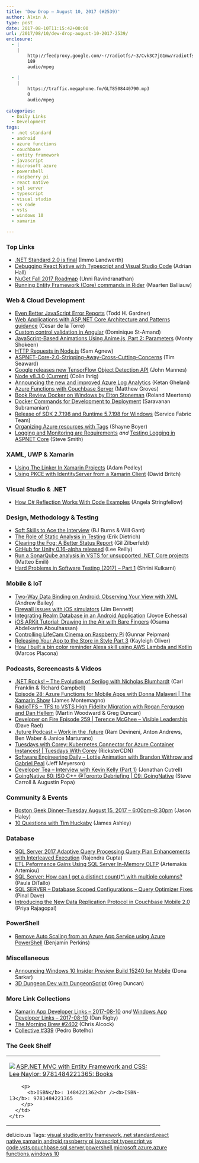 ```yaml
---
title: 'Dew Drop – August 10, 2017 (#2539)'
author: Alvin A.
type: post
date: 2017-08-10T11:15:42+00:00
url: /2017/08/10/dew-drop-august-10-2017-2539/
enclosure:
  - |
    |
        http://feedproxy.google.com/~r/radiotfs/~3/Cvk3C7jG1mw/radiotfs_144.mp3
        189
        audio/mpeg
        
  - |
    |
        https://traffic.megaphone.fm/GLT8508440790.mp3
        0
        audio/mpeg
        
categories:
  - Daily Links
  - Development
tags:
  - .net standard
  - android
  - azure functions
  - couchbase
  - entity framework
  - javascript
  - microsoft azure
  - powershell
  - raspberry pi
  - react native
  - sql server
  - typescript
  - visual studio
  - vs code
  - vsts
  - windows 10
  - xamarin

---
```

### <a name="top"></a>Top Links

  * <a href="https://github.com/dotnet/announcements/issues/24" target="_blank">.NET Standard 2.0 is final</a> (Immo Landwerth)
  * <a href="https://shellmonger.com/2017/08/09/debugging-react-native-with-typescript-and-visual-studio-code/" target="_blank">Debugging React Native with Typescript and Visual Studio Code</a> (Adrian Hall)
  * <a href="http://blog.nuget.org/20170809/NuGet-Fall-2017-Roadmap.html" target="_blank">NuGet Fall 2017 Roadmap</a> (Unni Ravindranathan)
  * <a href="https://blog.jetbrains.com/dotnet/2017/08/09/running-entity-framework-core-commands-rider/" target="_blank">Running Entity Framework (Core) commands in Rider</a> (Maarten Balliauw)



### <a name="web"></a>Web & Cloud Development

  * <a href="https://trackjs.com/blog/even-better-javascript-error-reports/" target="_blank">Even Better JavaScript Error Reports</a> (Todd H. Gardner)
  * <a href="https://blogs.msdn.microsoft.com/dotnet/2017/08/09/web-apps-aspnetcore-architecture-guidance/" target="_blank">Web Applications with ASP.NET Core Architecture and Patterns guidance</a> (Cesar de la Torre)
  * <a href="https://www.domstamand.com/custom-control-validation-in-angular/" target="_blank">Custom control validation in Angular</a> (Dominique St-Amand)
  * <a href="https://code.tutsplus.com/tutorials/javascript-based-animations-using-animejs-parameters--cms-28914" target="_blank">JavaScript-Based Animations Using Anime.js, Part 2: Parameters</a> (Monty Shokeen)
  * <a href="https://twilioinc.wpengine.com/2017/08/http-requests-in-node-js.html" target="_blank">HTTP Requests in Node.js</a> (Sam Agnew)
  * <a href="https://cetus.io/tim/ASPNET-Core-2.0-Stripping-Away-Cross-Cutting-Concerns/" target="_blank">ASPNET-Core-2.0-Stripping-Away-Cross-Cutting-Concerns</a> (Tim Seaward)
  * <a href="https://techcrunch.com/2017/06/16/object-detection-api/?utm_campaign=crowdfire&utm_content=crowdfire&utm_medium=social&utm_source=twitter#5659072-tw#1498015306634" target="_blank">Google releases new TensorFlow Object Detection API</a> (John Mannes)
  * <a href="https://nodejs.org/en/blog/release/v8.3.0" target="_blank">Node v8.3.0 (Current)</a> (Colin Ihrig)
  * <a href="https://azure.microsoft.com/blog/announcing-the-new-and-improved-azure-log-analytics/" target="_blank">Announcing the new and improved Azure Log Analytics</a> (Ketan Ghelani)
  * <a href="https://blog.couchbase.com/azure-functions-couchbase-server/" target="_blank">Azure Functions with Couchbase Server</a> (Matthew Groves)
  * <a href="http://www.infoq.com/news/2017/08/docker-windows-elton-stoneman?utm_campaign=infoq_content&utm_source=infoq&utm_medium=feed&utm_term=global" target="_blank">Book Review Docker on Windows by Elton Stoneman</a> (Roland Meertens)
  * <a href="https://dzone.com/articles/docker-commands-for-development-to-deployment?utm_medium=feed&utm_source=feedpress.me&utm_campaign=Feed%3A+dzone%2Fdevops" target="_blank">Docker Commands for Development to Deployment</a> (Saravanan Subramanian)
  * <a href="https://blogs.msdn.microsoft.com/azureservicefabric/2017/08/09/release-of-sdk-2-7-198-and-runtime-5-7-198-for-windows/" target="_blank">Release of SDK 2.7.198 and Runtime 5.7.198 for Windows</a> (Service Fabric Team)
  * <a href="http://feedproxy.google.com/~r/Tattoocoder/~3/czQKcoUCAEc/" target="_blank">Organizing Azure resources with Tags</a> (Shayne Boyer)
  * <a href="https://ardalis.com/logging-and-monitoring-are-requirements" target="_blank">Logging and Monitoring are Requirements</a> _and_ <a href="https://ardalis.com/testing-logging-in-aspnet-core" target="_blank">Testing Logging in ASPNET Core</a> (Steve Smith)



### <a name="silverlight"></a>XAML, UWP & Xamarin

  * <a href="https://xamarinhelp.com/xamarin-linker/" target="_blank">Using The Linker In Xamarin Projects</a> (Adam Pedley)
  * <a href="http://www.davidbritch.com/2017/08/using-pkce-with-identityserver-from.html" target="_blank">Using PKCE with IdentityServer from a Xamarin Client</a> (David Britch)



### <a name="dotnet"></a>Visual Studio & .NET

  * <a href="https://stackify.com/what-is-c-reflection/" target="_blank">How C# Reflection Works With Code Examples</a> (Angela Stringfellow)



### <a name="design"></a>Design, Methodology & Testing

  * <a href="http://completedeveloperpodcast.com/episode-103/?utm_source=rss&utm_medium=rss&utm_campaign=episode-103" target="_blank">Soft Skills to Ace the Interview</a> (BJ Burns & Will Gant)
  * <a href="https://blog.ndepend.com/role-static-analysis-testing/" target="_blank">The Role of Static Analysis in Testing</a> (Erik Dietrich)
  * <a href="http://feedproxy.google.com/~r/gilzilberfeld/~3/TYlKAorbrhU/clearing-the-fog-a-better-status-report.html" target="_blank">Clearing the Fog: A Better Status Report</a> (Gil Zilberfeld)
  * <a href="https://github.com/blog/2414-github-for-unity-0-16-alpha-released" target="_blank">GitHub for Unity 0.16-alpha released</a> (Lee Reilly)
  * <a href="http://feedproxy.google.com/~r/MattsAlmSpace/~3/HmsHWeuh-4w/run-sonarqube-analysis-in-vsts-for.html" target="_blank">Run a SonarQube analysis in VSTS for unsupported .NET Core projects</a> (Matteo Emili)
  * <a href="http://shrinik.blogspot.com/2017/08/hard-problems-in-software-testing-2017.html" target="_blank">Hard Problems in Software Testing (2017) &#8211; Part 1</a> (Shrini Kulkarni)



### <a name="mobile"></a>Mobile & IoT

  * <a href="https://www.bignerdranch.com/blog/two-way-data-binding-on-android-observing-your-view-with-xml/" target="_blank">Two-Way Data Binding on Android: Observing Your View with XML</a> (Andrew Bailey)
  * <a href="https://www.jimbobbennett.io/firewall-issues-with-ios-simulators/" target="_blank">Firewall issues with iOS simulators</a> (Jim Bennett)
  * <a href="https://auth0.com/blog/integrating-realm-database-in-an-android-application/" target="_blank">Integrating Realm Database in an Android Application</a> (Joyce Echessa)
  * <a href="https://www.toptal.com/swift/ios-arkit-tutorial-drawing-in-air-with-fingers" target="_blank">iOS ARKit Tutorial: Drawing in the Air with Bare Fingers</a> (Osama Abdelkarim Aboulhassan)
  * <a href="http://feedproxy.google.com/~r/gunnarpeipman/~3/0GhMo1qxkMA/" target="_blank">Controlling LifeCam Cinema on Raspberry Pi</a> (Gunnar Peipman)
  * <a href="https://simpleprogrammer.com/2017/08/09/releasing-apps-style-part-3/" target="_blank">Releasing Your App to the Store in Style Part 3</a> (Kayleigh Oliver)
  * <a href="https://twilioinc.wpengine.com/2017/08/how-i-built-a-bin-colour-reminder-alexa-skill-using-aws-lambda-and-kotlin.html" target="_blank">How I built a bin color reminder Alexa skill using AWS Lambda and Kotlin</a> (Marcos Placona)



### <a name="podcasts"></a>Podcasts, Screencasts & Videos

  * <a href="http://www.dotnetrocks.com/default.aspx?ShowNum=1466" target="_blank">.NET Rocks! &#8211; The Evolution of Serilog with Nicholas Blumhardt</a> (Carl Franklin & Richard Campbell)
  * <a href="https://channel9.msdn.com/Shows/XamarinShow/Episode-28-Azure-Functions-for-Mobile-Apps-with-Donna-Malayeri?WT.mc_id=DX_MVP4025064" target="_blank">Episode 28: Azure Functions for Mobile Apps with Donna Malayeri | The Xamarin Show</a> (James Montemagno)
  * <a href="http://feedproxy.google.com/~r/radiotfs/~3/Cvk3C7jG1mw/radiotfs_144.mp3" target="_blank">RadioTFS &#8211; TFS to VSTS High Fidelity Migration with Rogan Ferguson and Dan Hellem</a> (Martin Woodward & Greg Duncan)
  * <a href="http://developeronfire.com/podcast/episode-259-terence-mcghee-visible-leadership" target="_blank">Developer on Fire Episode 259 | Terence McGhee &#8211; Visible Leadership</a> (Dave Rael)
  * <a href="https://traffic.megaphone.fm/GLT8508440790.mp3" target="_blank">.future Podcast &#8211; Work in the .future</a> (Ram Devineni, Anton Andrews, Ben Waber & Janice Marturano)
  * <a href="https://channel9.msdn.com/Shows/Tuesdays-With-Corey/Tuesdays-with-Corey-Kubernetes-Connector-for-Azure-Container-Instances?WT.mc_id=DX_MVP4025064" target="_blank">Tuesdays with Corey: Kubernetes Connector for Azure Container Instances! | Tuesdays With Corey</a> (RicksterCDN)
  * <a href="http://softwareengineeringdaily.com/2017/08/10/lottie-animation-with-brandon-withrow-and-gabriel-peal/" target="_blank">Software Engineering Daily &#8211; Lottie Animation with Brandon Withrow and Gabriel Peal</a> (Jeff Meyerson)
  * <a href="http://developertea.simplecast.fm/episodes/80582-interview-with-kevin-kelly-part-1" target="_blank">Developer Tea &#8211; Interview with Kevin Kelly (Part 1)</a> (Jonathan Cutrell)
  * <a href="https://channel9.msdn.com/Shows/C9-GoingNative/GoingNative-60-ISO-C-Toronto-Debriefing?WT.mc_id=DX_MVP4025064" target="_blank">GoingNative 60: ISO C++ @Toronto Debriefing | C9::GoingNative</a> (Steve Carroll & Augustin Popa)



### <a name="events"></a>Community & Events

  * <a href="http://jasonhaley.com/post/Boston-Geek-Dinner-Tuesday-August-15-2017-600pm-830pm" target="_blank">Boston Geek Dinner–Tuesday August 15, 2017 &#8211; 6:00pm–8:30pm</a> (Jason Haley)
  * <a href="http://www.imaginativeuniversal.com/blog/2017/08/09/10-questions-with-tim-huckaby/" target="_blank">10 Questions with Tim Huckaby</a> (James Ashley)



### <a name="sql"></a>Database

  * <a href="http://feedproxy.google.com/~r/MSSQLTips-LatestSqlServerTips/~3/26in6N6t25w/tip.asp" target="_blank">SQL Server 2017 Adaptive Query Processing Query Plan Enhancements with Interleaved Execution</a> (Rajendra Gupta)
  * <a href="http://feedproxy.google.com/~r/MSSQLTips-LatestSqlServerTips/~3/rmigQblWFZU/tip.asp" target="_blank">ETL Peformance Gains Using SQL Server In-Memory OLTP</a> (Artemakis Artemiou)
  * <a href="http://feedproxy.google.com/~r/geekswithblogs/~3/RDBp07eOnBc/sql-server-how-can-i-get-a-distinct-count-with.aspx" target="_blank">SQL Server: How can I get a distinct count(*) with multiple columns?</a> (Paula DiTallo)
  * <a href="https://blog.sqlauthority.com/2017/08/10/sql-server-database-scoped-configurations-query-optimizer-fixes/" target="_blank">SQL SERVER – Database Scoped Configurations – Query Optimizer Fixes</a> (Pinal Dave)
  * <a href="https://blog.couchbase.com/data-replication-couchbase-mobile/" target="_blank">Introducing the New Data Replication Protocol in Couchbase Mobile 2.0</a> (Priya Rajagopal)



### <a name="ps"></a>PowerShell

  * <a href="https://blogs.msdn.microsoft.com/benjaminperkins/2017/08/10/remove-auto-scaling-from-an-azure-app-service-using-azure-powershell/" target="_blank">Remove Auto Scaling from an Azure App Service using Azure PowerShell</a> (Benjamin Perkins)



### <a name="misc"></a>Miscellaneous

  * <a href="http://blogs.windows.com/windowsexperience/2017/08/09/announcing-windows-10-insider-preview-build-15240-mobile/?WT.mc_id=DX_MVP4025064" target="_blank">Announcing Windows 10 Insider Preview Build 15240 for Mobile</a> (Dona Sarkar)
  * <a href="https://channel9.msdn.com/coding4fun/blog/3D-Dungeon-Dev-with-DungeonScript?WT.mc_id=DX_MVP4025064" target="_blank">3D Dungeon Dev with DungeonScript</a> (Greg Duncan)



### <a name="links"></a>More Link Collections

  * <a href="https://www.allaboutxamarin.com/2017/08/xamarin-app-developer-links-2017-08-10/" target="_blank">Xamarin App Developer Links &#8211; 2017-08-10</a> _and_ <a href="https://www.windowsappdev.com/2017/08/windows-app-developer-links-2017-08-10/" target="_blank">Windows App Developer Links &#8211; 2017-08-10</a> (Dan Rigby)
  * <a href="http://feedproxy.google.com/~r/ReflectivePerspective/~3/SPDaXT4-1Mc/" target="_blank">The Morning Brew #2402</a> (Chris Alcock)
  * <a href="http://feedproxy.google.com/~r/tympanus/~3/mJcFnqYIUOg/" target="_blank">Collective #339</a> (Pedro Botelho)



### <a name="shelf"></a>The Geek Shelf

<div class="wlWriterEditableSmartContent" id="scid:7dc1bd33-94bd-46fd-a20b-0131235bcd47:d296c34b-1c80-443d-a5a4-4b65d22e7a66" style="margin: 0px; padding: 0px; float: none; display: inline;">
  <table cellspacing="0" cellpadding="2" width="400" border="0" unselectable="on">
    <tr>
      <td valign="top" width="400">
        <p>
          <a title="ASP.NET MVC with Entity Framework and CSS: Lee Naylor: 9781484221365: Books" href="http://www.amazon.com/exec/obidos/ASIN/1484221362/amavin-20"><img data-recalc-dims="1" decoding="async" src="https://i0.wp.com/images-na.ssl-images-amazon.com/images/I/41Y7U6WmDOL._AC_US218_.jpg?w=660&#038;ssl=1" border="0" align="left" style="float:left" />ASP.NET MVC with Entity Framework and CSS: Lee Naylor: 9781484221365: Books</a>
        </p>
        
        <p>
          <b>ISBN</b>: 1484221362<br /><b>ISBN-13</b>: 9781484221365
        </p>
      </td>
    </tr>
  </table>
</div>



<div class="wlWriterEditableSmartContent" id="scid:77ECF5F8-D252-44F5-B4EB-D463C5396A79:b2de13c5-32b5-40e4-bf91-96d4d90558b0" style="margin: 0px; padding: 0px; float: none; display: inline;">
  del.icio.us Tags: <a href="http://del.icio.us/popular/visual+studio" rel="tag">visual studio</a>,<a href="http://del.icio.us/popular/entity+framework" rel="tag">entity framework</a>,<a href="http://del.icio.us/popular/.net+standard" rel="tag">.net standard</a>,<a href="http://del.icio.us/popular/react+native" rel="tag">react native</a>,<a href="http://del.icio.us/popular/xamarin" rel="tag">xamarin</a>,<a href="http://del.icio.us/popular/android" rel="tag">android</a>,<a href="http://del.icio.us/popular/raspberry+pi" rel="tag">raspberry pi</a>,<a href="http://del.icio.us/popular/javascript" rel="tag">javascript</a>,<a href="http://del.icio.us/popular/typescript" rel="tag">typescript</a>,<a href="http://del.icio.us/popular/vs+code" rel="tag">vs code</a>,<a href="http://del.icio.us/popular/vsts" rel="tag">vsts</a>,<a href="http://del.icio.us/popular/couchbase" rel="tag">couchbase</a>,<a href="http://del.icio.us/popular/sql+server" rel="tag">sql server</a>,<a href="http://del.icio.us/popular/powershell" rel="tag">powershell</a>,<a href="http://del.icio.us/popular/microsoft+azure" rel="tag">microsoft azure</a>,<a href="http://del.icio.us/popular/azure+functions" rel="tag">azure functions</a>,<a href="http://del.icio.us/popular/windows+10" rel="tag">windows 10</a>
</div>